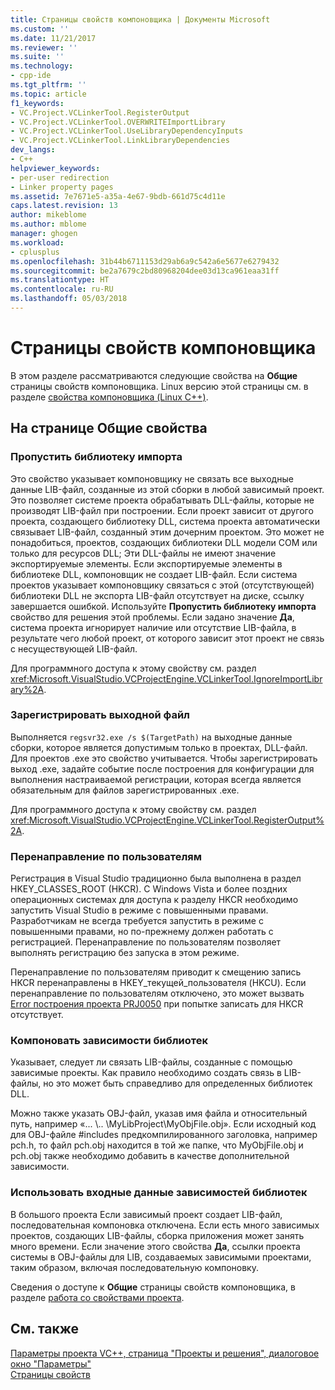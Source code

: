 ```yaml
---
title: Страницы свойств компоновщика | Документы Microsoft
ms.custom: ''
ms.date: 11/21/2017
ms.reviewer: ''
ms.suite: ''
ms.technology:
- cpp-ide
ms.tgt_pltfrm: ''
ms.topic: article
f1_keywords:
- VC.Project.VCLinkerTool.RegisterOutput
- VC.Project.VCLinkerTool.OVERWRITEImportLibrary
- VC.Project.VCLinkerTool.UseLibraryDependencyInputs
- VC.Project.VCLinkerTool.LinkLibraryDependencies
dev_langs:
- C++
helpviewer_keywords:
- per-user redirection
- Linker property pages
ms.assetid: 7e7671e5-a35a-4e67-9bdb-661d75c4d11e
caps.latest.revision: 13
author: mikeblome
ms.author: mblome
manager: ghogen
ms.workload:
- cplusplus
ms.openlocfilehash: 31b44b6711153d29ab6a9c542a6e5677e6279432
ms.sourcegitcommit: be2a7679c2bd80968204dee03d13ca961eaa31ff
ms.translationtype: HT
ms.contentlocale: ru-RU
ms.lasthandoff: 05/03/2018
---
```

# <a name="linker-property-pages"></a>Страницы свойств компоновщика

В этом разделе рассматриваются следующие свойства на **Общие** страницы свойств компоновщика. Linux версию этой страницы см. в разделе [свойства компоновщика (Linux C++)](../linux/prop-pages/linker-linux.md).

## <a name="general-page-properties"></a>На странице Общие свойства

### <a name="ignore-import-library"></a>Пропустить библиотеку импорта

Это свойство указывает компоновщику не связать все выходные данные LIB-файл, созданные из этой сборки в любой зависимый проект. Это позволяет системе проекта обрабатывать DLL-файлы, которые не производят LIB-файл при построении. Если проект зависит от другого проекта, создающего библиотеку DLL, система проекта автоматически связывает LIB-файл, созданный этим дочерним проектом. Это может не понадобиться, проектов, создающих библиотеки DLL модели COM или только для ресурсов DLL; Эти DLL-файлы не имеют значение экспортируемые элементы. Если экспортируемые элементы в библиотеке DLL, компоновщик не создает LIB-файл. Если система проектов указывает компоновщику связаться с этой (отсутствующей) библиотеки DLL не экспорта LIB-файл отсутствует на диске, ссылку завершается ошибкой. Используйте **Пропустить библиотеку импорта** свойство для решения этой проблемы. Если задано значение **Да**, система проекта игнорирует наличие или отсутствие LIB-файла, в результате чего любой проект, от которого зависит этот проект не связь с несуществующей LIB-файл.

Для программного доступа к этому свойству см. раздел <xref:Microsoft.VisualStudio.VCProjectEngine.VCLinkerTool.IgnoreImportLibrary%2A>.

### <a name="register-output"></a>Зарегистрировать выходной файл

Выполняется `regsvr32.exe /s $(TargetPath)` на выходные данные сборки, которое является допустимым только в проектах, DLL-файл. Для проектов .exe это свойство учитывается. Чтобы зарегистрировать выход .exe, задайте событие после построения для конфигурации для выполнения настраиваемой регистрации, которая всегда является обязательным для файлов зарегистрированных .exe.

Для программного доступа к этому свойству см. раздел <xref:Microsoft.VisualStudio.VCProjectEngine.VCLinkerTool.RegisterOutput%2A>.

### <a name="per-user-redirection"></a>Перенаправление по пользователям

Регистрация в Visual Studio традиционно была выполнена в раздел HKEY_CLASSES_ROOT (HKCR). С Windows Vista и более поздних операционных системах для доступа к разделу HKCR необходимо запустить Visual Studio в режиме с повышенными правами. Разработчикам не всегда требуется запустить в режиме с повышенными правами, но по-прежнему должен работать с регистрацией. Перенаправление по пользователям позволяет выполнять регистрацию без запуска в этом режиме.

Перенаправление по пользователям приводит к смещению запись HKCR перенаправлены в HKEY\_текущей\_пользователя (HKCU). Если перенаправление по пользователям отключено, это может вызвать [Error построения проекта PRJ0050](../error-messages/tool-errors/project-build-error-prj0050.md) при попытке записать для HKCR отсутствует.

### <a name="link-library-dependencies"></a>Компоновать зависимости библиотек

Указывает, следует ли связать LIB-файлы, созданные с помощью зависимые проекты. Как правило необходимо создать связь в LIB-файлы, но это может быть справедливо для определенных библиотек DLL.

Можно также указать OBJ-файл, указав имя файла и относительный путь, например «... \\.. \MyLibProject\MyObjFile.obj». Если исходный код для OBJ-файле #includes предкомпилированного заголовка, например pch.h, то файл pch.obj находится в той же папке, что MyObjFile.obj и pch.obj также необходимо добавить в качестве дополнительной зависимости.

### <a name="use-library-dependency-inputs"></a>Использовать входные данные зависимостей библиотек

В большого проекта Если зависимый проект создает LIB-файл, последовательная компоновка отключена. Если есть много зависимых проектов, создающих LIB-файлы, сборка приложения может занять много времени. Если значение этого свойства **Да**, ссылки проекта системы в OBJ-файлы для LIB, создаваемых зависимыми проектами, таким образом, включая последовательную компоновку.

Сведения о доступе к **Общие** страницы свойств компоновщика, в разделе [работа со свойствами проекта](../ide/working-with-project-properties.md).

## <a name="see-also"></a>См. также

[Параметры проекта VC++, страница "Проекты и решения", диалоговое окно "Параметры"](/visualstudio/ide/reference/vcpp-project-settings-projects-and-solutions-options-dialog-box)  
[Страницы свойств](../ide/property-pages-visual-cpp.md)  